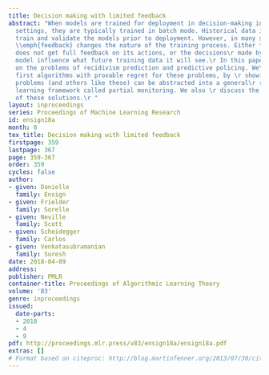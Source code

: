 ```yaml
---
title: Decision making with limited feedback
abstract: "When models are trained for deployment in decision-making in various real-world\r
  settings, they are typically trained in batch mode. Historical data is used to\r
  train and validate the models prior to deployment. However, in many settings,\r
  \\emph{feedback} changes the nature of the training process. Either the learner\r
  does not get full feedback on its actions, or the decisions\r made by the trained
  model influence what future training data it will see.\r In this paper, we\r focus
  on the problems of recidivism prediction and predictive policing. We\r present the
  first algorithms with provable regret for these problems, by \r showing that both
  problems (and others like these) can be abstracted into a general\r reinforcement
  learning framework called partial monitoring. We also \r discuss the policy implications
  of these solutions.\r "
layout: inproceedings
series: Proceedings of Machine Learning Research
id: ensign18a
month: 0
tex_title: Decision making with limited feedback
firstpage: 359
lastpage: 367
page: 359-367
order: 359
cycles: false
author:
- given: Danielle
  family: Ensign
- given: Frielder
  family: Sorelle
- given: Neville
  family: Scott
- given: Scheidegger
  family: Carlos
- given: Venkatasubramanian
  family: Suresh
date: 2018-04-09
address: 
publisher: PMLR
container-title: Proceedings of Algorithmic Learning Theory
volume: '83'
genre: inproceedings
issued:
  date-parts:
  - 2018
  - 4
  - 9
pdf: http://proceedings.mlr.press/v83/ensign18a/ensign18a.pdf
extras: []
# Format based on citeproc: http://blog.martinfenner.org/2013/07/30/citeproc-yaml-for-bibliographies/
---
```

